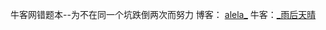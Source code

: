 牛客网错题本--为不在同一个坑跌倒两次而努力
博客： [alela_](https://me.csdn.net/alela_)
牛客：[_雨后天晴](https://www.nowcoder.com/profile/110952549)
